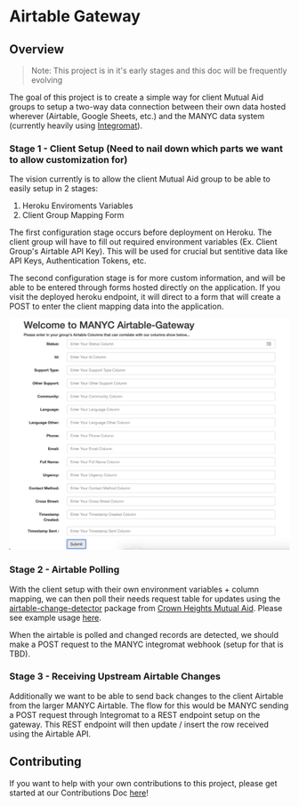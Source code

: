 # Airtable Gateway

## Overview

> Note: This project is in it's early stages and this doc will be frequently evolving

The goal of this project is to create a simple way for client Mutual Aid groups to setup a two-way data connection between their own data hosted wherever (Airtable, Google Sheets, etc.) and the MANYC data system (currently heavily using [Integromat](https://www.integromat.com/)).

### Stage 1 - Client Setup (Need to nail down which parts we want to allow customization for) 
The vision currently is to allow the client Mutual Aid group to be able to easily setup in 2 stages:

1. Heroku Enviroments Variables
2. Client Group Mapping Form

The first configuration stage occurs before deployment on Heroku. The client group will have to fill out required environment variables (Ex. Client Group's Airtable API Key). This will be used for crucial but sentitive data like API Keys, Authentication Tokens, etc.

The second configuration stage is for more custom information, and will be able to be entered through forms hosted directly on the application. If you visit the deployed heroku endpoint, it will direct to a form that will create a POST to enter the client mapping data into the application.

![alt text](images/form_example.png "Client Setup Form")

### Stage 2 - Airtable Polling
With the client setup with their own environment variables + column mapping, we can then poll their needs request table for updates using the [airtable-change-detector](https://github.com/crownheightsaid/airtable-change-detector) package from [Crown Heights Mutual Aid](https://github.com/crownheightsaid). Please see example usage [here](https://github.com/crownheightsaid/airtable-change-detector/blob/master/README.md). 

When the airtable is polled and changed records are detected, we should make a POST request to the MANYC integromat webhook (setup for that is TBD). 


### Stage 3 - Receiving Upstream Airtable Changes
Additionally we want to be able to send back changes to the client Airtable from the larger MANYC Airtable. The flow for this would be MANYC sending a POST request through Integromat to a REST endpoint setup on the gateway. This REST endpoint will then update / insert the row received using the Airtable API. 


## Contributing
If you want to help with your own contributions to this project, please get started at our Contributions Doc [here](CONTRIBUTING.md)!
